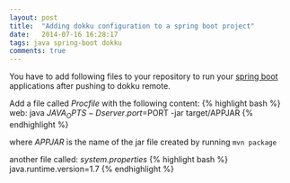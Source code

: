 ```yaml
---
layout: post
title:  "Adding dokku configuration to a spring boot project"
date:   2014-07-16 16:28:17
tags: java spring-boot dokku 
comments: true
---
```

You have to add following files to your repository to run your [spring boot][spring-boot] applications after pushing to dokku remote.

Add a file called *Procfile* with the following content:
{% highlight bash %}
web: java $JAVA_OPTS -Dserver.port=$PORT -jar target/APPJAR
{% endhighlight %}

where *APPJAR* is the name of the jar file created by running `mvn package`

another file called: *system.properties*
{% highlight bash %}
java.runtime.version=1.7
{% endhighlight %}

[spring-data]: http://projects.spring.io/spring-data
[spring-boot]: http://projects.spring.io/spring-boot
